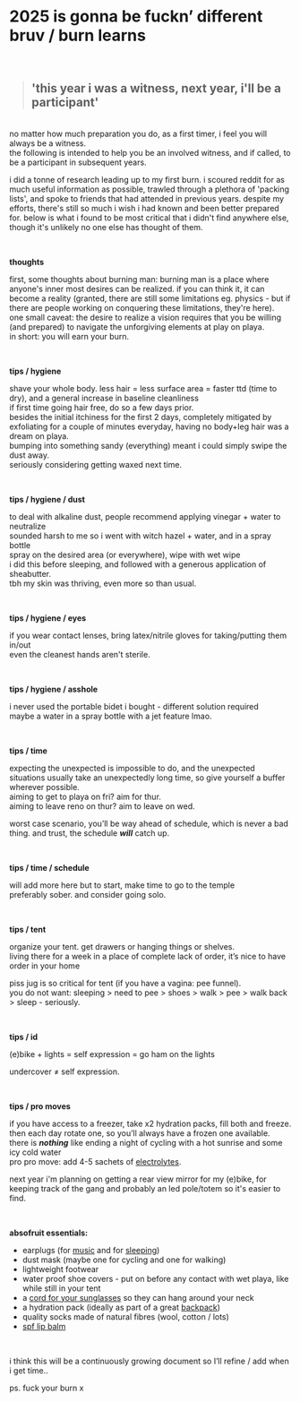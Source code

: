 # 2025 is gonna be fuckn’ different bruv / burn learns

<br>

> ## **'this year i was a witness, next year, i'll be a participant'**

<br>
no matter how much preparation you do, as a first timer, i feel you will always be a witness.<br>
the following is intended to help you be an involved witness, and if called, to be a participant in subsequent years.

i did a tonne of research leading up to my first burn. i scoured reddit for as much useful information as possible, trawled through a plethora of 'packing lists', and spoke to friends that had attended in previous years. despite my efforts, there's still so much i wish i had known and been better prepared for.
below is what i found to be most critical that i didn't find anywhere else, though it's unlikely no one else has thought of them. 


<br>


**thoughts**

first, some thoughts about burning man:
burning man is a place where anyone's inner most desires can be realized. if you can think it, it can become a reality (granted, there are still some limitations eg. physics - but if there are people working on conquering these limitations, they're here).<br>
one small caveat: the desire to realize a vision requires that you be willing (and prepared) to navigate the unforgiving elements at play on playa.<br>
in short: you will earn your burn.


<br>


**tips / hygiene**

shave your whole body. less hair = less surface area = faster ttd (time to dry), and a general increase in baseline cleanliness<br>
if first time going hair free, do so a few days prior.<br>
besides the initial itchiness for the first 2 days, completely mitigated by exfoliating for a couple of minutes everyday, having no body+leg hair was a dream on playa.<br>
bumping into something sandy (everything) meant i could simply swipe the dust away.<br>
seriously considering getting waxed next time.


<br>


**tips / hygiene / dust**

to deal with alkaline dust, people recommend applying vinegar + water to neutralize<br>
sounded harsh to me so i went with witch hazel + water, and in a spray bottle<br>
spray on the desired area (or everywhere), wipe with wet wipe<br>
i did this before sleeping, and followed with a generous application of sheabutter.<br>
tbh my skin was thriving, even more so than usual.


<br>


**tips / hygiene / eyes**

if you wear contact lenses, bring latex/nitrile gloves for taking/putting them in/out<br>
even the cleanest hands aren't sterile.


<br>


**tips / hygiene / asshole**

i never used the portable bidet i bought - different solution required<br>
maybe a water in a spray bottle with a jet feature lmao.


<br>



**tips / time**

expecting the unexpected is impossible to do, and the unexpected situations usually take an unexpectedly long time, so give yourself a buffer wherever possible.<br>
aiming to get to playa on fri? aim for thur. <br>
aiming to leave reno on thur? aim to leave on wed.  

worst case scenario, you’ll be way ahead of schedule, which is never a bad thing. and trust, the schedule ***will*** catch up.


<br>


**tips / time / schedule**

will add more here but to start, make time to go to the temple<br>
preferably sober. and consider going solo. <br>


<br>


**tips / tent**

organize your tent. get drawers or hanging things or shelves.<br>
living there for a week in a place of complete lack of order, it’s nice to have order in your home

piss jug is so critical for tent (if you have a vagina: pee funnel).<br>
you do not want: sleeping > need to pee > shoes > walk > pee > walk back > sleep - seriously.



<br>





**tips / id**

(e)bike + lights = self expression = go ham on the lights

undercover ≠ self expression.


<br>


**tips / pro moves**

if you have access to a freezer, take x2 hydration packs, fill both and freeze.<br>
then each day rotate one, so you’ll always have a frozen one available.<br>
there is ***nothing*** like ending a night of cycling with a hot sunrise and some icy cold water<br>
pro pro move:  add 4-5 sachets of [electrolytes](https://drinklmnt.com).

next year i'm planning on getting a rear view mirror for my (e)bike, for keeping track of the gang
and probably an led pole/totem so it's easier to find.<br>


<br>

**absofruit essentials:**

- earplugs (for [music](https://www.earpeace.com/products/music-earplugs?srsltid=AfmBOopBT1oMBSt0o9edy9mjAdCPffVi97jPNxZ6yPGePovGvrLGwwbh) and for [sleeping](https://a.co/d/1uMEb0b))
- dust mask (maybe one for cycling and one for walking)
- lightweight footwear
- water proof shoe covers - put on before any contact with wet playa, like while still in your tent
- a [cord for your sunglasses](https://a.co/d/8SkrU7T) so they can hang around your neck
- a hydration pack (ideally as part of a great [backpack](https://a.co/d/elNeBa4))
- quality socks made of natural fibres (wool, cotton / lots)
- [spf lip balm](https://a.co/d/9a8PT9h)


<br>

i think this will be a continuously growing document so I’ll refine / add when i get time..

ps. fuck your burn x

<br>

<br>

<br>

<br>
